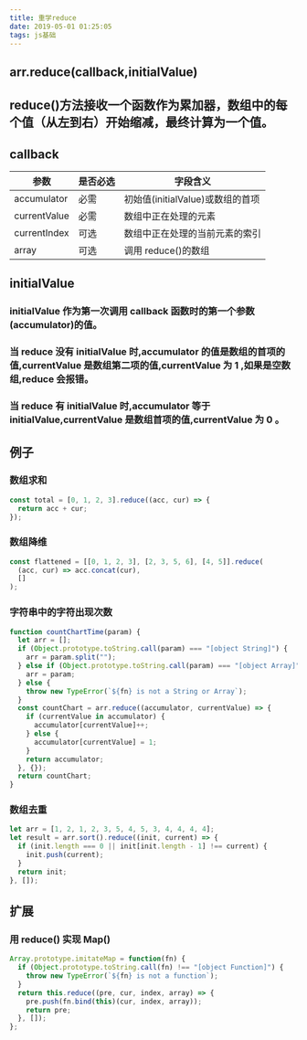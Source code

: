 ```yaml
---
title: 重学reduce
date: 2019-05-01 01:25:05
tags: js基础
---
```


## arr.reduce(callback,initialValue)

## reduce()方法接收一个函数作为累加器，数组中的每个值（从左到右）开始缩减，最终计算为一个值。

## callback

| 参数         | 是否必选 | 字段含义                         |
| ------------ | -------- | -------------------------------- |
| accumulator  | 必需     | 初始值(initialValue)或数组的首项 |
| currentValue | 必需     | 数组中正在处理的元素             |
| currentIndex | 可选     | 数组中正在处理的当前元素的索引   |
| array        | 可选     | 调用 reduce()的数组              |

## initialValue

### initialValue 作为第一次调用 callback 函数时的第一个参数(accumulator)的值。

### 当 reduce 没有 initialValue 时,accumulator 的值是数组的首项的值,currentValue 是数组第二项的值,currentValue 为 1 ,如果是空数组,reduce 会报错。

### 当 reduce 有 initialValue 时,accumulator 等于 initialValue,currentValue 是数组首项的值,currentValue 为 0 。

## 例子

### 数组求和

```javascript
const total = [0, 1, 2, 3].reduce((acc, cur) => {
  return acc + cur;
});
```

### 数组降维

```javascript
const flattened = [[0, 1, 2, 3], [2, 3, 5, 6], [4, 5]].reduce(
  (acc, cur) => acc.concat(cur),
  []
);
```

### 字符串中的字符出现次数

```javascript
function countChartTime(param) {
  let arr = [];
  if (Object.prototype.toString.call(param) === "[object String]") {
    arr = param.split("");
  } else if (Object.prototype.toString.call(param) === "[object Array]") {
    arr = param;
  } else {
    throw new TypeError(`${fn} is not a String or Array`);
  }
  const countChart = arr.reduce((accumulator, currentValue) => {
    if (currentValue in accumulator) {
      accumulator[currentValue]++;
    } else {
      accumulator[currentValue] = 1;
    }
    return accumulator;
  }, {});
  return countChart;
}
```

### 数组去重

```javascript
let arr = [1, 2, 1, 2, 3, 5, 4, 5, 3, 4, 4, 4, 4];
let result = arr.sort().reduce((init, current) => {
  if (init.length === 0 || init[init.length - 1] !== current) {
    init.push(current);
  }
  return init;
}, []);
```

## 扩展

### 用 reduce() 实现 Map()

```javascript
Array.prototype.imitateMap = function(fn) {
  if (Object.prototype.toString.call(fn) !== "[object Function]") {
    throw new TypeError(`${fn} is not a function`);
  }
  return this.reduce((pre, cur, index, array) => {
    pre.push(fn.bind(this)(cur, index, array));
    return pre;
  }, []);
};
```
